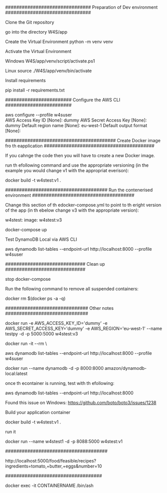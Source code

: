 ###############################
Preparation of Dev environment
###############################

Clone the Git repository

go into the directory W4S/app

Create the Virtual Environment
python -m venv venv

Activate the Virtual Environment

Windows
W4S/app/venv/script/activate.ps1

Linux
source ./W4S/app/venv/bin/activate

Install requirements

pip install -r requirements.txt

########################
Configure the AWS CLI
########################

aws configure --profile w4suser                                                                                                                                                
AWS Access Key ID [None]: dummy
AWS Secret Access Key [None]: dummy
Default region name [None]: eu-west-1
Default output format [None]:

########################################
Create Docker image fro th eapplication
########################################

If you cahnge the code then you will have to create a new Docker image.

run th efollowing command and use the appropriate versioning (in the example you would change v1 with the appropriat everison):

docker build -t w4stest:v1 .

#####################################
Run the contenerised environment
#####################################

Change this section of th edocker-compose.yml to point to th eright version of the app (in th ebelow change v3 with the appropriate version):

w4stest:
      image: w4stest:v3

docker-compose up

Test DynamoDB Local via AWS CLI

aws dynamodb list-tables --endpoint-url http://localhost:8000 --profile w4suser

#############################
Clean up
#############################

stop docker-compose

Run the following command to remove all suspended containers:

docker rm $(docker ps -a -q)

##############################
Other notes
##############################

docker run -e AWS_ACCESS_KEY_ID='dummy' -e AWS_SECRET_ACCESS_KEY='dummy' -e AWS_REGION='eu-west-1' --name testpy -d -p 5000:5000 w4stest:v3

docker run -it --rm \

aws dynamodb list-tables --endpoint-url http://localhost:8000 --profile w4suser

docker run --name dynamodb -d -p 8000:8000 amazon/dynamodb-local:latest

once th econtainer is running, test with th efollowing:

aws dynamodb list-tables --endpoint-url http://localhost:8000

Found this issue on Windows: https://github.com/boto/boto3/issues/1238

Build your application container

docker build -t w4stest:v1 .

run it

docker run --name w4stest1 -d -p 8088:5000 w4stest:v1

#####################################

http://localhost:5000/food/feasible/recipes?ingredients=tomato,+butter,+eggs&number=10

###################################

docker exec -it CONTAINERNAME /bin/ash